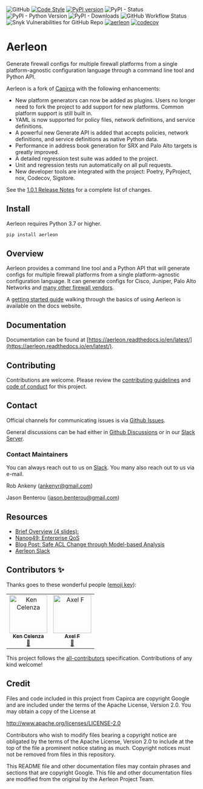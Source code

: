 ![GitHub](https://img.shields.io/github/license/aerleon/aerleon) [![Code Style](https://img.shields.io/badge/code%20style-black-000000.svg)](https://github.com/ambv/black)
[![PyPI version](https://badge.fury.io/py/aerleon.svg)](https://badge.fury.io/py/aerleon) ![PyPI - Status](https://img.shields.io/pypi/status/aerleon) ![PyPI - Python Version](https://img.shields.io/pypi/pyversions/aerleon) ![PyPI - Downloads](https://img.shields.io/pypi/dm/aerleon)
![GitHub Workflow Status](https://img.shields.io/github/actions/workflow/status/aerleon/aerleon/release.yml) ![Snyk Vulnerabilities for GitHub Repo](https://img.shields.io/snyk/vulnerabilities/github/aerleon/aerleon) [![aerleon](https://snyk.io/advisor/python/aerleon/badge.svg)](https://snyk.io/advisor/python/aerleon) [![codecov](https://codecov.io/gh/aerleon/aerleon/branch/main/graph/badge.svg?token=C13SR6GMTD)](https://codecov.io/gh/aerleon/aerleon)

# Aerleon

Generate firewall configs for multiple firewall platforms from a single platform-agnostic configuration language through a command line tool and Python API.

Aerleon is a fork of [Capirca](https://github.com/google/capirca) with the following enhancements:

- New platform generators can now be added as plugins. Users no longer need to fork the project to add support for new platforms. Common platform support is still built in.
- YAML is now supported for policy files, network definitions, and service definitions.
- A powerful new Generate API is added that accepts policies, network definitions, and service definitions as native Python data.
- Performance in address book generation for SRX and Palo Alto targets is greatly improved.
- A detailed regression test suite was added to the project.
- Unit and regression tests run automatically on all pull requests.
- New developer tools are integrated with the project: Poetry, PyProject, nox, Codecov, Sigstore.

See the [1.0.1 Release Notes](https://github.com/aerleon/aerleon/releases/tag/1.0.1) for a complete list of changes.

## Install

Aerleon requires Python 3.7 or higher.

```bash
pip install aerleon
```

## Overview

Aerleon provides a command line tool and a Python API that will generate configs for multiple firewall platforms from a single platform-agnostic configuration language. It can generate configs for Cisco, Juniper, Palo Alto Networks and [many other firewall vendors](https://aerleon.readthedocs.io/en/latest/#core-supported-generators).

A [getting started guide](https://aerleon.readthedocs.io/en/latest/getting_started/) walking through the basics of using Aerleon is available on the docs website.

## Documentation

Documentation can be found at [https://aerleon.readthedocs.io/en/latest/](https://aerleon.readthedocs.io/en/latest/).

## Contributing

Contributions are welcome. Please review the [contributing guidelines](https://aerleon.readthedocs.io/en/latest/contributing/) and [code of conduct](https://github.com/aerleon/aerleon/blob/main/CODE_OF_CONDUCT.md) for this project.

## Contact

Official channels for communicating issues is via [Github Issues](https://github.com/aerleon/aerleon/issues).

General discussions can be had either in [Github Discussions](https://github.com/aerleon/aerleon/discussions) or in our [Slack Server](https://join.slack.com/t/aerleon/shared_invite/zt-1ngckm6oj-cK7yj63A~JgqjixEui2Vhw).

### Contact Maintainers

You can always reach out to us on  [Slack](https://join.slack.com/t/aerleon/shared_invite/zt-1ngckm6oj-cK7yj63A~JgqjixEui2Vhw).
You many also reach out to us via e-mail.

Rob Ankeny ([ankenyr@gmail.com](mailto:ankenyr@gmail.com))

Jason Benterou ([jason.benterou@gmail.com](mailto:jason.benterou@gmail.com))

## Resources

- [Brief Overview (4 slides):](https://docs.google.com/present/embed?id=dhtc9k26_13cz9fphfb&autoStart=true&loop=true&size=1)
- [Nanog49; Enterprise QoS](http://www.nanog.org/meetings/nanog49/presentations/Tuesday/Chung-EnterpriseQoS-final.pdf)
- [Blog Post: Safe ACL Change through Model-based Analysis](https://tech.ebayinc.com/engineering/safe-acl-change-through-model-based-analysis/)
- [Aerleon Slack](https://join.slack.com/t/aerleon/shared_invite/zt-1ngckm6oj-cK7yj63A~JgqjixEui2Vhw)

## Contributors ✨

Thanks goes to these wonderful people ([emoji key](https://allcontributors.org/docs/en/emoji-key)):

<!-- ALL-CONTRIBUTORS-LIST:START - Do not remove or modify this section -->
<!-- prettier-ignore-start -->
<!-- markdownlint-disable -->
<table>
  <tbody>
    <tr>
      <td align="center"><a href="https://github.com/itdependsnetworks"><img src="https://avatars.githubusercontent.com/u/9260483?v=4?s=100" width="100px;" alt="Ken Celenza"/><br /><sub><b>Ken Celenza</b></sub></a><br /><a href="https://github.com/aerleon/aerleon/commits?author=itdependsnetworks" title="Documentation">📖</a></td>
      <td align="center"><a href="https://github.com/fischa"><img src="https://avatars.githubusercontent.com/u/11302991?v=4?s=100" width="100px;" alt="Axel F"/><br /><sub><b>Axel F</b></sub></a><br /><a href="https://github.com/aerleon/aerleon/commits?author=fischa" title="Documentation">📖</a></td>
    </tr>
  </tbody>
</table>

<!-- markdownlint-restore -->
<!-- prettier-ignore-end -->

<!-- ALL-CONTRIBUTORS-LIST:END -->

This project follows the [all-contributors](https://github.com/all-contributors/all-contributors) specification. Contributions of any kind welcome!

## Credit

Files and code included in this project from Capirca are copyright Google and
are included under the terms of the Apache License, Version 2.0. You may obtain
a copy of the License at

  <http://www.apache.org/licenses/LICENSE-2.0>

Contributors who wish to modify files bearing a copyright notice are obligated
by the terms of the Apache License, Version 2.0 to include at the top of the
file a prominent notice stating as much. Copyright notices must not be removed
from files in this repository.

This README file and other documentation files may contain phrases and sections that are copyright Google.
This file and other documentation files are modified from the original by the Aerleon Project Team.

